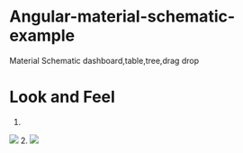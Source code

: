 # Angular-material-schematic-example
  Material Schematic dashboard,table,tree,drag drop

# Look and Feel
1.
<a target="_blank" href="http://shoppingcart.zenithsbm.com"><img src="https://i.imgur.com/jxvPK0f.png"/></a>
2.
<a target="_blank" href="http://shoppingcart.zenithsbm.com"><img src="https://i.imgur.com/PEmafko.png"/></a>


